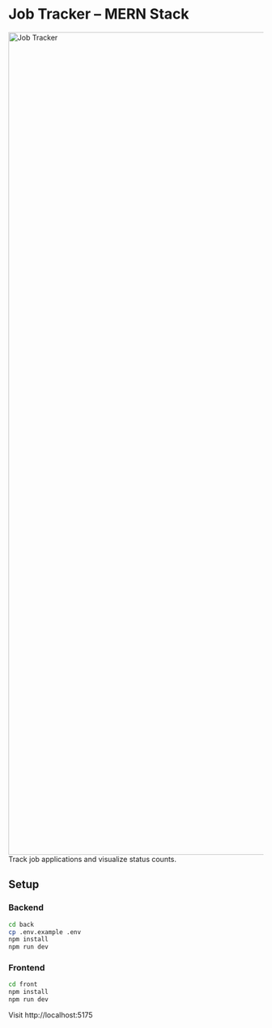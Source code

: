 # Job Tracker – MERN Stack
<img width="2881" height="1626" alt="Job Tracker" src="https://github.com/user-attachments/assets/be6ba9b6-688c-4413-8694-3629e48e5f6f" />
Track job applications and visualize status counts.

## Setup

### Backend
```bash
cd back
cp .env.example .env
npm install
npm run dev
```

### Frontend
```bash
cd front
npm install
npm run dev

```

Visit http://localhost:5175
